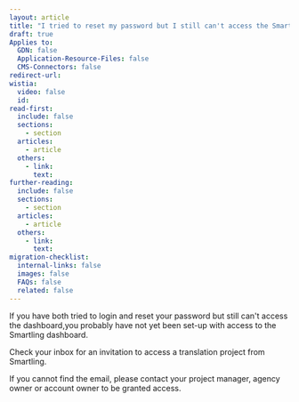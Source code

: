 ```yaml
---
layout: article
title: "I tried to reset my password but I still can't access the Smartling dashboard. What should I do?"
draft: true
Applies to:
  GDN: false
  Application-Resource-Files: false
  CMS-Connectors: false
redirect-url:
wistia:
  video: false
  id:
read-first:
  include: false
  sections:
    - section
  articles:
    - article
  others:
    - link:
      text:
further-reading:
  include: false
  sections:
    - section
  articles:
    - article
  others:
    - link:
      text:
migration-checklist:
  internal-links: false
  images: false
  FAQs: false
  related: false
---
```

If you have both tried to login and reset your password but still can't access the dashboard,you probably have not yet been set-up with access to the Smartling dashboard.

Check your inbox for an invitation to access a translation project from Smartling.

If you cannot find the email, please contact your project manager, agency owner or account owner to be granted access.
